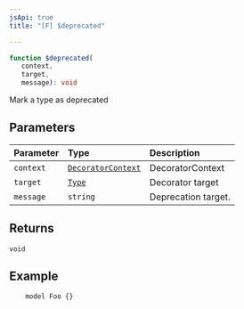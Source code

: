 ```yaml
---
jsApi: true
title: "[F] $deprecated"

---
```

```ts
function $deprecated(
   context, 
   target, 
   message): void
```

Mark a type as deprecated

## Parameters

| Parameter | Type | Description |
| :------ | :------ | :------ |
| `context` | [`DecoratorContext`](../interfaces/DecoratorContext.md) | DecoratorContext |
| `target` | [`Type`](../type-aliases/Type.md) | Decorator target |
| `message` | `string` | Deprecation target. |

## Returns

`void`

## Example

``` @deprecated("Foo is deprecated, use Bar instead.")
    model Foo {}
```
